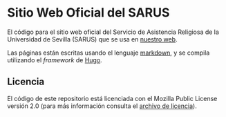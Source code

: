 # Sitio Web Oficial del SARUS

El código para el sitio web oficial del Servicio de Asistencia Religiosa de la
Universidad de Sevilla (SARUS) que se usa en [nuestro
web](http://servicio.us.es/sarus/).

Las páginas están escritas usando el lenguaje
[markdown](https://www.markdownguide.org/tools/hugo/), y se compila utilizando
el _framework_ de [Hugo](https://gohugo.io/).

## Licencia

El código de este repositorio está licenciada con el Mozilla Public License
versión 2.0 (para más información consulta el [archivo de licencia](/LICENSE)).
